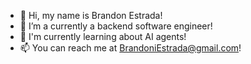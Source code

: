 - 👋 Hi, my name is Brandon Estrada!
- 👀 I’m a currently a backend software engineer!
- 🌱 I'm currently learning about AI agents!
- 📫 You can reach me at BrandoniEstrada@gmail.com!

<!---
BrandonEstrada/BrandonEstrada is a ✨ special ✨ repository because its `README.md` (this file) appears on your GitHub profile.
You can click the Preview link to take a look at your changes.
--->
